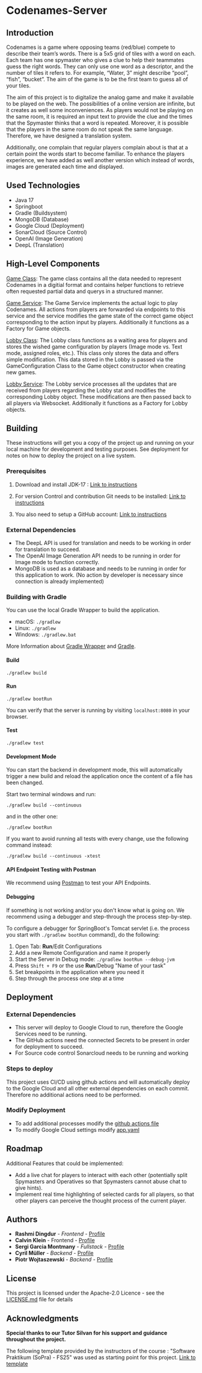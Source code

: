 # Codenames-Server

## Introduction
Codenames is a game where opposing teams (red/blue) compete to describe their team’s words. There is a 5x5 grid of tiles with a word on each.  Each team has one spymaster who gives a clue to help their teammates guess the right words. They can only use one word as a descriptor, and the number of tiles it refers to. For example, “Water, 3” might describe “pool”, “fish”, “bucket”. The aim of the game is to be the first team to guess all of your tiles.

The aim of this  project is to digitalize the analog game and make it available to be played on the web. The possibilities of a online version are infinite, but it creates as well some inconveniences. As players would not be playing on the same room, it is required an input text to provide the clue and the times that the Spymaster thinks that a word is repeated. Moreover, it is possible that the players in the same room do not speak the same language. Therefore, we have designed a translation system.

Additionally, one complain that regular players complain about is that at a certain point the words start to become familiar. To enhance the players experience, we have added as well another version which instead of words, images are generated each time and displayed.

## Used Technologies

 - Java 17
 - Springboot
 - Gradle (Buildsystem)
 - MongoDB (Database)
 - Google Cloud (Deployment)
 - SonarCloud (Source Control)
 - OpenAI (Image Generation)
 - DeepL (Translation)
 
## High-Level Components

 [Game Class](https://github.com/cyrimu/sopra-fs25-group-16-server/blob/main/src/main/java/ch/uzh/ifi/hase/soprafs24/classes/Game.java):
	 The game class contains all the data needed to represent Codenames in a digitial format and contains helper functions to retrieve often requested partial data and querys in a structured manner.
	 
[Game Service](https://github.com/cyrimu/sopra-fs25-group-16-server/blob/main/src/main/java/ch/uzh/ifi/hase/soprafs24/service/GameService.java):
 The Game Service implements the actual logic to play Codenames. All actions from players are forwarded via endpoints to this service and the service modifies the game state of the correct game object corresponding to the action input by players. Additionally it functions as a Factory for Game objects.
 
 [Lobby Class](https://github.com/cyrimu/sopra-fs25-group-16-server/blob/main/src/main/java/ch/uzh/ifi/hase/soprafs24/classes/Lobby.java):
 The Lobby class functions as a waiting area for players and stores the wished game configuration by players (Image mode vs. Text mode, assigned roles, etc.). This class only stores the data and offers simple modification. This data stored in the Lobby is passed via the GameConfiguration Class to the Game object constructor when creating new games.
 
 [Lobby Service](https://github.com/cyrimu/sopra-fs25-group-16-server/blob/main/src/main/java/ch/uzh/ifi/hase/soprafs24/service/LobbyService.java):
 The Lobby service processes all the updates that are received from players regarding the Lobby stat and modifies the corresponding Lobby object. These modifications are then passed back to all players via Websocket. Additionally it functions as a Factory for Lobby objects.

## Building

These instructions will get you a copy of the project up and running on your local machine for development and testing purposes. See deployment for notes on how to deploy the project on a live system.

### Prerequisites

 1. Download and install JDK-17 : 
	[Link to instructions](https://www.oracle.com/java/technologies/downloads/)
   
2. For version Control and contribution Git needs to be installed:
	[Link to instructions](https://git-scm.com/downloads)
   
 3. You also need to setup a GitHub account:
	 [Link to instructions](https://docs.github.com/en/get-started/start-your-journey/creating-an-account-on-github)

### External Dependencies

 - The DeepL API is used for translation and needs to be working in order for translation to succeed.
 - The OpenAI Image Generation API needs to be running in order for Image mode to function correctly.
 - MongoDB is used as a database and needs to be running in order for this application to work.
 (No action by developer is necessary since connection is already implemented)

### Building with Gradle

You can use the local Gradle Wrapper to build the application.

-   macOS: `./gradlew`
-   Linux: `./gradlew`
-   Windows: `./gradlew.bat`

More Information about [Gradle Wrapper](https://docs.gradle.org/current/userguide/gradle_wrapper.html) and [Gradle](https://gradle.org/docs/).

#### Build

    ./gradlew build

#### Run

    ./gradlew bootRun


You can verify that the server is running by visiting `localhost:8080` in your browser.

#### Test

    ./gradlew test

#### Development Mode

You can start the backend in development mode, this will automatically trigger a new build and reload the application once the content of a file has been changed.

Start two terminal windows and run:

`./gradlew build --continuous`

and in the other one:

`./gradlew bootRun`

If you want to avoid running all tests with every change, use the following command instead:

`./gradlew build --continuous -xtest`

#### API Endpoint Testing with Postman

We recommend using [Postman](https://www.getpostman.com) to test your API Endpoints.

#### Debugging

If something is not working and/or you don't know what is going on. We recommend using a debugger and step-through the process step-by-step.

To configure a debugger for SpringBoot's Tomcat servlet (i.e. the process you start with `./gradlew bootRun` command), do the following:

1.  Open Tab: **Run**/Edit Configurations
2.  Add a new Remote Configuration and name it properly
3.  Start the Server in Debug mode: `./gradlew bootRun --debug-jvm`
4.  Press `Shift + F9` or the use **Run**/Debug "Name of your task"
5.  Set breakpoints in the application where you need it
6.  Step through the process one step at a time


## Deployment
### External Dependencies
 - This server will deploy to Google Cloud to run, therefore the Google Services need to be running.
 - The GitHub actions need the connected Secrets to be present in order for deployment to succeed.
 - For Source code control Sonarcloud needs to be running and working
### Steps to deploy
This project uses CI/CD using github actions and will automatically deploy to the Google Cloud and all other external dependencies on each commit. Therefore no additional actions need to be performed.
### Modify Deployment
 - To add additional processes modify the [github actions file](https://github.com/cyrimu/sopra-fs25-group-16-server/tree/main/.github/workflows)
 - To modify Google Cloud settings modify [app.yaml](https://github.com/cyrimu/sopra-fs25-group-16-server/blob/main/app.yaml) 

## Roadmap
Additional Features that could be implemented:

 - Add a live chat for players to interact with each other (potentially split Spymasters and Operatives so that Spymasters cannot abuse chat to give hints).
 - Implement real time highlighting of selected cards for all players, so that other players can perceive the thought process of the current player.

## Authors

-  **Rashmi Dingdur** - _Frontend_ - [Profile](https://github.com/rashmidindgur)
-  **Calvin Klein** - Frontend - [Profile](https://github.com/calvinkoch00)
-    **Sergi Garcia Montmany** - _Fullstack_ - [Profile](https://github.com/sgm17)
-   **Cyril Müller** - _Backend_ - [Profile](https://github.com/cyrimu)
-   **Piotr Wojtaszewski** - _Backend_ - [Profile](https://github.com/winnerpio)


## License

This project is licensed under the Apache-2.0 Licence - see the [LICENSE.md](https://github.com/cyrimu/sopra-fs25-group-16-server/blob/main/LICENSE) file for details

## Acknowledgments
**Special thanks to our Tutor Silvan for his support and guidance throughout the project.**

The following template provided by the instructors of the course : "Software Praktikum (SoPra) - FS25"
was used as starting point for this project.
[Link to template](https://github.com/HASEL-UZH/sopra-fs25-template-server) 
